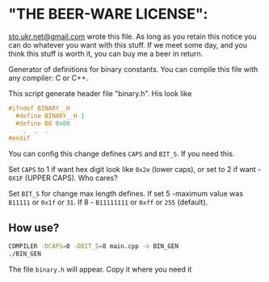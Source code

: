 
 "THE BEER-WARE LICENSE":
 ========================
 <sto.ukr.net@gmail.com> wrote this file. As long as you retain this
 notice you can do whatever you want with this stuff. If we meet some
 day, and you think this stuff is worth it, you can buy me a beer in
 return.
 
 Generator of definitions for binary constants. You can compile this
 file with any compiler: C or C++.
 
 This script generate header file "binary.h". His look like
 ```cpp
 #ifndef BINARY__H
   #define BINARY__H 1
   #define B0 0x00
     .  .  .
 #endif
```
 You can config this change defines `CAPS` and `BIT_S`. If you need this.

 Set `CAPS` to 1 if want hex digit look like `0x2e` (lower caps),
 or set to 2 if want - `0X1F` (UPPER CAPS). Who cares?

 Set `BIT_S` for change max length defines. If set 5 -maximum value was
 `B11111` or `0x1f` or `31`. If 8 - `B11111111` or `0xff` or `255` (default).

 How use?
 --------
 ```bash
 COMPILER -DCAPS=0 -DBIT_S=8 main.cpp -o BIN_GEN
 ./BIN_GEN
```
 The file `binary.h` will appear. Copy it where you need it
